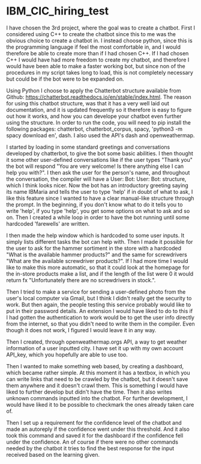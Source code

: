 # IBM_CIC_hiring_test

I have chosen the 3rd project, where the goal was to create a chatbot. First I considered using C++ to create the chatbot since this to me was the obvious choice to create a chatbot in. I instead choose python, since this is the programming language if feel the most comfortable in, and I would therefore be able to create more than if I had chosen C++. If I had chosen C++ I would have had more freedom to create my chatbot, and therefore I would have been able to make a faster working bot, but since non of the procedures in my script takes long to load, this is not completely necessary but could be if the bot were to be expanded on.

Using Python I choose to apply the Chatterbot structure available from Github: https://chatterbot.readthedocs.io/en/stable/index.html. The reason for using this chatbot structure, was that it has a very well laid out documentation, and it is updated frequently so it therefore is easy to figure out how it works, and how you can develope your chatbot even further using the structure. In order to run the code, you will need to pip install the following packages: chatterbot, chatterbot_corpus, spacy, 'python3 -m spacy download en', dash. I also used the API's dash and openweathermap.

I started by loading in some standard greetings and conversations developed by chatterbot, to give the bot some basic abilities. I then thought it some other user-defined conversations like if the user types "Thank you" the bot will respond "You are very welcome! Is there anything else I can help you with?". I then ask the user for the person's name, and throughout the conversation, the compiler will have a User: Bot: User: Bot: structure, which I think looks nicer. Now the bot has an introductory greeting saying its name IBMaria and tells the user to type 'help' if in doubt of what to ask, I like this feature since I wanted to have a clear manual-like structure through the prompt. In the beginning, if you don't know what to do it tells you to write 'help', if you type 'help', you get some options on what to ask and so on. Then I created a while loop in order to have the bot running until some hardcoded 'farewells' are written. 

I then made the help window which is hardcoded to some user inputs. It simply lists different tasks the bot can help with. Then I made it possible for the user to ask for the hammer sortiment in the store with a hardcoded "What is the available hammer products?" and the same for screwdrivers "What are the available screwdriver products?". If I had more time I would like to make this more automatic, so that it could look at the homepage for the in-store products make a list, and if the length of the list were 0 it would return fx "Unfortunately there are no screwdrivers in stock.".

Then I tried to make a service for sending a user-defined photo from the user's local computer via Gmail, but I think I didn't really get the security to work. But then again, the people testing this service probably would like to put in their password details. An extension I would have liked to do to this if I had gotten the authentication to work would be to get the user info directly from the internet, so that you didn't need to write them in the compiler. Even though it does not work, I figured I would leave it in any way.

Then I created, through openweathermap.orgs API, a way to get weather information of a user inputted city. I have set it up with my own account API_key, which you hopefully are able to use too. 

Then I wanted to make something web based, by creating a dashboard, which became rather simple. At this moment it has a textbox, in which you can write links that need to be crawled by the chatbot, but it doesn't save them anywhere and it doesn't crawl them. This is something I would have liked to further develop but didn't have the time. Then it also writes unknown commands inputted into the chatbot. For further development, I would have liked it to be possible to checkmark the ones already taken care of.

Then I set up a requirement for the confidence level of the chatbot and made an autoreply if the confidence went under this threshold. And it also took this command and saved it for the dashboard if the confidence fell under the confidence. An of course if there were no other commands needed by the chatbot it tries to find the best response for the input received based on the learning given.
